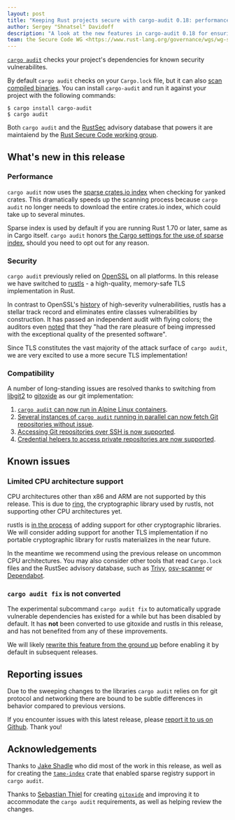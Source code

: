 ```yaml
---
layout: post
title: "Keeping Rust projects secure with cargo-audit 0.18: performance, compatibility and security improvements"
author: Sergey "Shnatsel" Davidoff
description: "A look at the new features in cargo-audit 0.18 for ensuring dependencies are free of known vulnerabilities"
team: the Secure Code WG <https://www.rust-lang.org/governance/wgs/wg-secure-code>
---
```


[`cargo audit`](https://crates.io/crates/cargo-audit) checks your project's dependencies for known security vulnerabilites.

By default `cargo audit` checks on your `Cargo.lock` file, but it can also [scan compiled binaries](https://github.com/rustsec/rustsec/tree/main/cargo-audit#cargo-audit-bin-subcommand). You can install `cargo-audit` and run it against your project with the following commands:

```
$ cargo install cargo-audit
$ cargo audit
```

Both `cargo audit` and the [RustSec](https://rustsec.org/) advisory database that powers it are maintaiend by the [Rust Secure Code working group](https://www.rust-lang.org/governance/wgs/wg-secure-code).

## What's new in this release

### Performance

`cargo audit` now uses the [sparse crates.io index](https://blog.rust-lang.org/inside-rust/2023/01/30/cargo-sparse-protocol.html) when checking for yanked crates. This dramatically speeds up the scanning process because `cargo audit` no longer needs to download the entire crates.io index, which could take up to several minutes.

Sparse index is used by default if you are running Rust 1.70 or later, same as in Cargo itself. `cargo audit` honors [the Cargo settings for the use of sparse index](https://doc.rust-lang.org/cargo/reference/config.html#registriescrates-ioprotocol), should you need to opt out for any reason.

### Security

`cargo audit` previously relied on [OpenSSL](https://en.wikipedia.org/wiki/OpenSSL) on all platforms. In this release we have switched to [rustls](https://crates.io/crates/rustls) - a high-quality, memory-safe TLS implementation in Rust.

In contrast to OpenSSL's [history](https://www.openssl.org/news/vulnerabilities.html) of high-severity vulnerabilities, rustls has a stellar track record and eliminates entire classes vulnerabilities by construction. It has passed an independent audit with flying colors; the auditors even [noted](https://github.com/rustls/rustls/blob/main/audit/TLS-01-report.pdf) that they "had the rare pleasure of being impressed with the exceptional quality of the presented software".

Since TLS constitutes the vast majority of the attack surface of `cargo audit`, we are very excited to use a more secure TLS implementation!

### Compatibility

A number of long-standing issues are resolved thanks to switching from [libgit2](https://github.com/libgit2/libgit2) to [gitoxide](https://github.com/Byron/gitoxide) as our git implementation:

 1. [`cargo audit` can now run in Alpine Linux containers](https://github.com/rustsec/rustsec/issues/466).
 1. [Several instances of `cargo audit` running in parallel can now fetch Git repositories without issue](https://github.com/rustsec/rustsec/issues/490).
 4. [Accessing Git repositories over SSH is now supported](https://github.com/rustsec/rustsec/issues/292).
 3. [Credential helpers to access private repositories are now supported](https://github.com/rustsec/rustsec/issues/555).

## Known issues

### Limited CPU architecture support

CPU architectures other than x86 and ARM are not supported by this release. This is due to [ring](https://github.com/briansmith/ring), the cryptographic library used by rustls, not supporting other CPU architectures yet.

rustls is [in the process](https://github.com/rustls/rustls/issues/521) of adding support for other cryptographic libraries. We will consider adding support for another TLS implementation if no portable cryptographic library for rustls materializes in the near future.

In the meantime we recommend using the previous release on uncommon CPU architectures. You may also consider other tools that read `Cargo.lock` files and the RustSec advisory database, such as [Trivy](https://github.com/aquasecurity/trivy), [osv-scanner](https://github.com/google/osv-scanner) or [Dependabot](https://docs.github.com/en/code-security/dependabot/dependabot-alerts/about-dependabot-alerts).

### `cargo audit fix` is not converted

The experimental subcommand `cargo audit fix` to automatically upgrade vulnerable dependencies has existed for a while but has been disabled by default. It has **not** been converted to use gitoxide and rustls in this release, and has not benefited from any of these improvements.

We will likely [rewrite this feature from the ground up](https://github.com/rustsec/rustsec/issues/938) before enabling it by default in subsequent releases.

## Reporting issues

Due to the sweeping changes to the libraries `cargo audit` relies on for git protocol and networking there are bound to be subtle differences in behavior compared to previous versions.

If you encounter issues with this latest release, please [report it to us on Github](https://github.com/rustsec/rustsec/issues/new). Thank you!

## Acknowledgements

Thanks to [Jake Shadle](https://github.com/Jake-Shadle) who did most of the work in this release, as well as for creating the [`tame-index`](https://github.com/EmbarkStudios/tame-index) crate that enabled sparse registry support in `cargo audit`.

Thanks to [Sebastian Thiel](https://github.com/Byron) for creating [`gitoxide`](https://github.com/Byron/gitoxide) and improving it to accommodate the `cargo audit` requirements, as well as helping review the changes.
